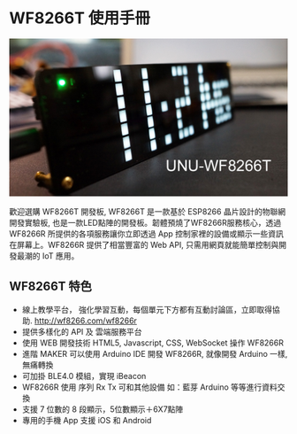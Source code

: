 WF8266T 使用手冊
=======

![](imgs/DSC00725.JPG)

歡迎選購 WF8266T 開發板, WF8266T 是一款基於 ESP8266 晶片設計的物聯網開發實驗板, 也是一款LED點陣的開發板。韌體預燒了WF8266R服務核心，透過 WF8266R 所提供的各項服務讓你立即透過 App 控制家裡的設備或顯示一些資訊在屏幕上。WF8266R 提供了相當豐富的 Web API, 只需用網頁就能簡單控制與開發最潮的 IoT 應用。



## WF8266T 特色


* 線上教學平台， 強化學習互動，每個單元下方都有互動討論區，立即取得協助. http://wf8266.com/wf8266r
* 提供多樣化的 API 及 雲端服務平台
* 使用 WEB 開發技術 HTML5, Javascript, CSS, WebSocket 操作 WF8266R
* 進階 MAKER 可以使用 Arduino IDE 開發 WF8266R, 就像開發 Arduino 一樣, 無痛轉換
* 可加掛 BLE4.0 模組，實現 iBeacon
* WF8266R 使用 序列 Rx Tx 可和其他設備 如：藍芽 Arduino 等等進行資料交換
* 支援 7 位數的 8 段顯示，5位數顯示＋6X7點陣
* 專用的手機 App 支援 iOS 和 Android

